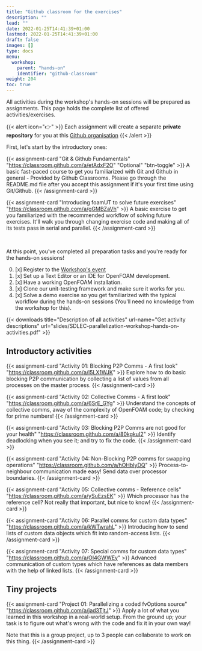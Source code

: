 ```yaml
---
title: "Github classroom for the exercises"
description: ""
lead: ""
date: 2022-01-25T14:41:39+01:00
lastmod: 2022-01-25T14:41:39+01:00
draft: false
images: []
type: docs
menu:
  workshop:
    parent: "hands-on"
    identifier: "github-classroom"
weight: 204
toc: true
---
```


All activities during the workshop's hands-on sessions will be prepared as assignments. This page holds the complete list
of offered activities/exercises.

{{< alert icon="👉" >}}
Each assignment will create a separate **private repository** for you at this [Github organisation](https://github.com/OpenFOAM-Parallelisation-Course)
{{< /alert >}}

First, let's start by the introductory ones:

{{< assignment-card "Git & Github Fundamentals" "https://classroom.github.com/a/etAdxF2O" "Optional" "btn-toggle" >}}
A basic fast-paced course to get you familiarized with Git and Github in general - Provided by Github Classrooms. Please
go through the README.md file after you accept this assignment if it's your first time using Git/Github.
{{< /assignment-card >}}

{{< assignment-card "Introducing foamUT to solve future exercises" "https://classroom.github.com/a/gGMBZaVh" >}}
A basic exercise to get you familiarized with the recommended workflow of solving future exercises.
It'll walk you through changing exercise code and making all of its tests pass in serial and parallel.
{{< /assignment-card >}}

<div class="card-bar"></div><br>

At this point, you've completed all preparation tasks and you're ready for the hands-on sessions!

0. [x] Register to the [Workshop's event](https://eveeno.com/parainopenfoam240403)
1. [x] Set up a Text Editor or an IDE for OpenFOAM development.
2. [x] Have a working OpenFOAM installation.
2. [x] Clone our unit-testing framework and make sure it works for you.
3. [x] Solve a demo exercise so you get familiarized with the typical workflow during the hands-on sessions (You'll need no knowledge from the workshop for this).

{{< downloads title="Description of all activities" url-name="Get activity descriptions" url="slides/SDLEC-parallelization-workshop-hands-on-activities.pdf" >}}

## Introductory activities

{{< assignment-card "Activity 01: Blocking P2P Comms - A first look" "https://classroom.github.com/a/l5LX1WJK" >}}
Explore how to do basic blocking P2P communication by collecting a list of values from all processes on the master
process.
{{< /assignment-card >}}

{{< assignment-card "Activity 02: Collective Comms - A first look" "https://classroom.github.com/a/6SrE_GYg" >}}
Understand the concepts of collective comms, away of the complexity of OpenFOAM code; by checking for prime numbers!
{{< /assignment-card >}}

{{< assignment-card "Activity 03: Blocking P2P Comms are not good for your health" "https://classroom.github.com/a/80kgkuI2" >}}
Identify deadlocking when you see it; and try to fix the code.
{{< /assignment-card >}}

{{< assignment-card "Activity 04: Non-Blocking P2P comms for swapping operations" "https://classroom.github.com/a/hOHbIyDQ" >}}
Process-to-neighbour communication made easy! Send data over processor boundaries.
{{< /assignment-card >}}

{{< assignment-card "Activity 05: Collective comms - Reference cells" "https://classroom.github.com/a/ySuEzsEK" >}}
Which processor has the reference cell? Not really that important, but nice to know!
{{< /assignment-card >}}

{{< assignment-card "Activity 06: Parallel comms for custom data types" "https://classroom.github.com/a/kWTwrahL" >}}
Introducing how to send lists of custom data objects which fit into random-access lists.
{{< /assignment-card >}}

{{< assignment-card "Activity 07: Special comms for custom data types" "https://classroom.github.com/a/OI4GWWEy" >}}
Advanced communication of custom types which have references as data members with the help of linked lists.
{{< /assignment-card >}}

## Tiny projects

{{< assignment-card "Project 01: Parallelizing a coded fvOptions source" "https://classroom.github.com/a/jad3TjtJ" >}}
Apply a lot of what you learned in this workshop in a real-world setup. From the ground up; your task is to figure out what's
wrong with the code and fix it in your own way!

Note that this is a group project, up to 3 people can collaborate to work on this thing.
{{< /assignment-card >}}
